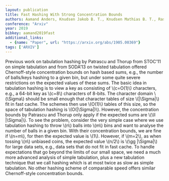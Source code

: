 ```yaml
---
layout: publication
title: Fast Hashing With Strong Concentration Bounds
authors: Aamand Anders, Knudsen Jakob B. T., Knudsen Mathias B. T., Rasmussen Peter M. R., Thorup Mikkel
conference: "Arxiv"
year: 2019
bibkey: aamand2019fast
additional_links:
  - {name: "Paper", url: "https://arxiv.org/abs/1905.00369"}
tags: ['ARXIV']
---
```

<p>Previous work on tabulation hashing by Patrascu and Thorup from
STOC’11 on simple tabulation and from SODA’13 on twisted tabulation
offered Chernoff-style concentration bounds on hash based sums, e.g.,
the number of balls/keys hashing to a given bin, but under some quite
severe restrictions on the expected values of these sums. The basic idea
in tabulation hashing is to view a key as consisting of <span
class="math inline">\(c=O(1)\)</span> characters, e.g., a 64-bit key as
<span class="math inline">\(c=8\)</span> characters of 8-bits. The
character domain <span class="math inline">\(\Sigma\)</span> should be
small enough that character tables of size <span
class="math inline">\(|\Sigma|\)</span> fit in fast cache. The schemes
then use <span class="math inline">\(O(1)\)</span> tables of this size,
so the space of tabulation hashing is <span
class="math inline">\(O(|\Sigma|)\)</span>. However, the concentration
bounds by Patrascu and Thorup only apply if the expected sums are <span
class="math inline">\(\ll |\Sigma|\)</span>. To see the problem,
consider the very simple case where we use tabulation hashing to throw
<span class="math inline">\(n\)</span> balls into <span
class="math inline">\(m\)</span> bins and want to analyse the number of
balls in a given bin. With their concentration bounds, we are fine if
<span class="math inline">\(n=m\)</span>, for then the expected value is
<span class="math inline">\(1\)</span>. However, if <span
class="math inline">\(m=2\)</span>, as when tossing <span
class="math inline">\(n\)</span> unbiased coins, the expected value
<span class="math inline">\(n/2\)</span> is <span
class="math inline">\(\gg |\Sigma|\)</span> for large data sets, e.g.,
data sets that do not fit in fast cache. To handle expectations that go
beyond the limits of our small space, we need a much more advanced
analysis of simple tabulation, plus a new tabulation technique that we
call hashing which is at most twice as slow as simple tabulation. No
other hashing scheme of comparable speed offers similar Chernoff-style
concentration bounds.</p>
